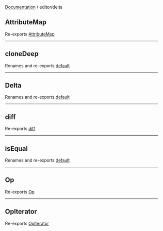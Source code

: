 [Documentation](../modules.md) / editor/delta

## AttributeMap

Re-exports [AttributeMap](index.md#attributemap)

***

## cloneDeep

Renames and re-exports [default](delta/util/cloneDeep.md#default)

***

## Delta

Renames and re-exports [default](delta/Delta.md#default)

***

## diff

Re-exports [diff](index.md#diff)

***

## isEqual

Renames and re-exports [default](delta/util/isEqual.md#default)

***

## Op

Re-exports [Op](index.md#op)

***

## OpIterator

Re-exports [OpIterator](delta/Op.md#opiterator)
